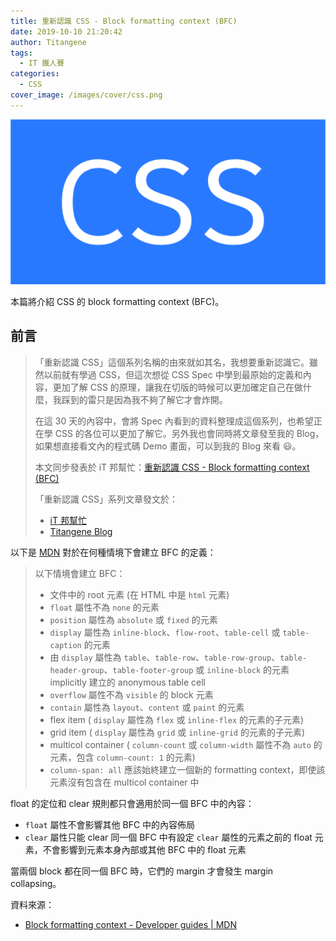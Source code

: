 ```yaml
---
title: 重新認識 CSS - Block formatting context (BFC)
date: 2019-10-10 21:20:42
author: Titangene
tags:
  - IT 鐵人賽
categories:
  - CSS
cover_image: /images/cover/css.png
---
```


![](../images/cover/css.png)

本篇將介紹 CSS 的 block formatting context (BFC)。

<!-- more -->

## 前言

> 「重新認識 CSS」這個系列名稱的由來就如其名，我想要重新認識它。雖然以前就有學過 CSS，但這次想從 CSS Spec 中學到最原始的定義和內容，更加了解 CSS 的原理，讓我在切版的時候可以更加確定自己在做什麼，我踩到的雷只是因為我不夠了解它才會炸開。
> 
> 在這 30 天的內容中，會將 Spec 內看到的資料整理成這個系列，也希望正在學 CSS 的各位可以更加了解它。另外我也會同時將文章發至我的 Blog，如果想直接看文內的程式碼 Demo 畫面，可以到我的 Blog 來看 😃。
> 
> 本文同步發表於 iT 邦幫忙：[重新認識 CSS - Block formatting context (BFC)](https://ithelp.ithome.com.tw/articles/10226848)
> 
> 「重新認識 CSS」系列文章發文於：
> - [iT 邦幫忙](https://ithelp.ithome.com.tw/users/20117586/ironman/2617)
> - [Titangene Blog](https://titangene.github.io/tags/it-%E9%90%B5%E4%BA%BA%E8%B3%BD/)


以下是 [MDN](https://developer.mozilla.org/en-US/docs/Web/Guide/CSS/Block_formatting_context) 對於在何種情境下會建立 BFC 的定義：

> 以下情境會建立 BFC：
> - 文件中的 root 元素 (在 HTML 中是 `html` 元素)
> - `float` 屬性不為 `none` 的元素
> - `position` 屬性為 `absolute` 或 `fixed` 的元素
> - `display` 屬性為 `inline-block`、`flow-root`、`table-cell` 或 `table-caption` 的元素
> - 由 `display` 屬性為 `table`、`table-row`、`table-row-group`、`table-header-group`、`table-footer-group` 或 `inline-block` 的元素 implicitly 建立的 anonymous table cell
> - `overflow` 屬性不為 `visible` 的 block 元素
> - `contain` 屬性為 `layout`、`content` 或 `paint` 的元素
> - flex item ( `display` 屬性為 `flex` 或 `inline-flex` 的元素的子元素)
> - grid item ( `display` 屬性為 `grid` 或 `inline-grid` 的元素的子元素)
> - multicol container ( `column-count` 或 `column-width` 屬性不為 `auto` 的元素，包含 `column-count: 1` 的元素)
> - `column-span: all` 應該始終建立一個新的 formatting context，即使該元素沒有包含在 multicol container 中

float 的定位和 clear 規則都只會適用於同一個 BFC 中的內容：
- `float` 屬性不會影響其他 BFC 中的內容佈局
- `clear` 屬性只能 clear 同一個 BFC 中有設定 `clear` 屬性的元素之前的 float 元素，不會影響到元素本身內部或其他 BFC 中的 float 元素

當兩個 block 都在同一個 BFC 時，它們的 margin 才會發生 margin collapsing。


資料來源：
- [Block formatting context - Developer guides | MDN](https://developer.mozilla.org/en-US/docs/Web/Guide/CSS/Block_formatting_context)